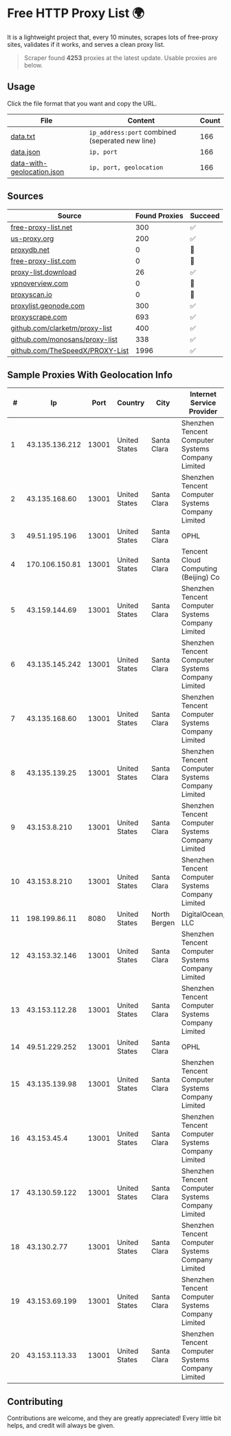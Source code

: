 
# Free HTTP Proxy List 🌍

It is a lightweight project that, every 10 minutes, scrapes lots of free-proxy sites, validates if it works, and serves a clean proxy list.


> Scraper found **4253** proxies at the latest update. Usable proxies are below.

## Usage

Click the file format that you want and copy the URL.


|File|Content|Count|
|----|-------|-----|
|[data.txt](https://raw.githubusercontent.com/themiralay/Proxy-List-World/master/data.txt)|`ip_address:port` combined (seperated new line)|166|
|[data.json](https://raw.githubusercontent.com/themiralay/Proxy-List-World/master/data.json)|`ip, port`|166|
|[data-with-geolocation.json](https://raw.githubusercontent.com/themiralay/Proxy-List-World/master/data-with-geolocation.json)|`ip, port, geolocation`|166|

## Sources

|Source|Found Proxies|Succeed|
|------|-------------|-------|
|[free-proxy-list.net](https://free-proxy-list.net)|300|✅|
|[us-proxy.org](https://www.us-proxy.org)|200|✅|
|[proxydb.net](http://proxydb.net)|0|🚫|
|[free-proxy-list.com](https://free-proxy-list.com/?page=&port=&type%5B%5D=http&type%5B%5D=https&up_time=0&search=Search)|0|🚫|
|[proxy-list.download](https://www.proxy-list.download/HTTP)|26|✅|
|[vpnoverview.com](https://vpnoverview.com/privacy/anonymous-browsing/free-proxy-servers)|0|🚫|
|[proxyscan.io](https://www.proxyscan.io)|0|🚫|
|[proxylist.geonode.com](https://proxylist.geonode.com/api/proxy-list?limit=300&page=1&sort_by=lastChecked&sort_type=desc&protocols=http,https)|300|✅|
|[proxyscrape.com](https://api.proxyscrape.com/v2/?request=displayproxies&protocol=http&timeout=10000&country=all&ssl=all&anonymity=all)|693|✅|
|[github.com/clarketm/proxy-list](https://raw.githubusercontent.com/clarketm/proxy-list/master/proxy-list-raw.txt)|400|✅|
|[github.com/monosans/proxy-list](https://raw.githubusercontent.com/monosans/proxy-list/main/proxies/http.txt)|338|✅|
|[github.com/TheSpeedX/PROXY-List](https://raw.githubusercontent.com/TheSpeedX/PROXY-List/master/http.txt)|1996|✅|


## Sample Proxies With Geolocation Info

|#|Ip|Port|Country|City|Internet Service Provider|
|-|--|----|-------|----|-------------------------|
|1|43.135.136.212|13001|United States|Santa Clara|Shenzhen Tencent Computer Systems Company Limited|
|2|43.135.168.60|13001|United States|Santa Clara|Shenzhen Tencent Computer Systems Company Limited|
|3|49.51.195.196|13001|United States|Santa Clara|OPHL|
|4|170.106.150.81|13001|United States|Santa Clara|Tencent Cloud Computing (Beijing) Co|
|5|43.159.144.69|13001|United States|Santa Clara|Shenzhen Tencent Computer Systems Company Limited|
|6|43.135.145.242|13001|United States|Santa Clara|Shenzhen Tencent Computer Systems Company Limited|
|7|43.135.168.60|13001|United States|Santa Clara|Shenzhen Tencent Computer Systems Company Limited|
|8|43.135.139.25|13001|United States|Santa Clara|Shenzhen Tencent Computer Systems Company Limited|
|9|43.153.8.210|13001|United States|Santa Clara|Shenzhen Tencent Computer Systems Company Limited|
|10|43.153.8.210|13001|United States|Santa Clara|Shenzhen Tencent Computer Systems Company Limited|
|11|198.199.86.11|8080|United States|North Bergen|DigitalOcean, LLC|
|12|43.153.32.146|13001|United States|Santa Clara|Shenzhen Tencent Computer Systems Company Limited|
|13|43.153.112.28|13001|United States|Santa Clara|Shenzhen Tencent Computer Systems Company Limited|
|14|49.51.229.252|13001|United States|Santa Clara|OPHL|
|15|43.135.139.98|13001|United States|Santa Clara|Shenzhen Tencent Computer Systems Company Limited|
|16|43.153.45.4|13001|United States|Santa Clara|Shenzhen Tencent Computer Systems Company Limited|
|17|43.130.59.122|13001|United States|Santa Clara|Shenzhen Tencent Computer Systems Company Limited|
|18|43.130.2.77|13001|United States|Santa Clara|Shenzhen Tencent Computer Systems Company Limited|
|19|43.153.69.199|13001|United States|Santa Clara|Shenzhen Tencent Computer Systems Company Limited|
|20|43.153.113.33|13001|United States|Santa Clara|Shenzhen Tencent Computer Systems Company Limited|



## Contributing

Contributions are welcome, and they are greatly appreciated! Every
little bit helps, and credit will always be given.

